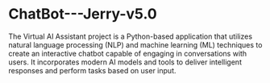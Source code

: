 # ChatBot---Jerry-v5.0
The Virtual AI Assistant project is a Python-based application that utilizes natural language processing (NLP) and machine learning (ML) techniques to create an interactive chatbot capable of engaging in conversations with users. It incorporates modern AI models and tools to deliver intelligent responses and perform tasks based on user input. 
